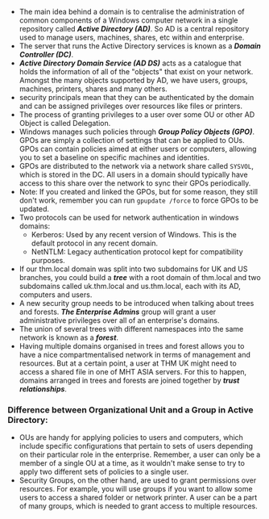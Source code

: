 - The main idea behind a domain is to centralise the administration of common components of a Windows computer network in a single repository called ***Active Directory (AD)***. So AD is a central repository used to manage users, machines, shares, etc within and enterprise.
- The server that runs the Active Directory services is known as a ***Domain Controller (DC)***.
- ***Active Directory Domain Service (AD DS)*** acts as a catalogue that holds the information of all of the "objects" that exist on your network. Amongst the many objects supported by AD, we have users, groups, machines, printers, shares and many others.
- security principals mean that they can be authenticated by the domain and can be assigned privileges over resources like files or printers.
- The process of granting privileges to a user over some OU or other AD Object is called Delegation.
- Windows manages such policies through ***Group Policy Objects (GPO)***. GPOs are simply a collection of settings that can be applied to OUs. GPOs can contain policies aimed at either users or computers, allowing you to set a baseline on specific machines and identities.
- GPOs are distributed to the network via a network share called `SYSVOL`, which is stored in the DC. All users in a domain should typically have access to this share over the network to sync their GPOs periodically.
- Note: If you created and linked the GPOs, but for some reason, they still don't work, remember you can run `gpupdate /force` to force GPOs to be updated.
- Two protocols can be used for network authentication in windows domains:
  - Kerberos: Used by any recent version of Windows. This is the default protocol in any recent domain.
  - NetNTLM: Legacy authentication protocol kept for compatibility purposes.
- If our thm.local domain was split into two subdomains for UK and US branches, you could build a ***tree*** with a root domain of thm.local and two subdomains called uk.thm.local and us.thm.local, each with its AD, computers and users.
- A new security group needs to be introduced when talking about trees and forests. ***The Enterprise Admins*** group will grant a user administrative privileges over all of an enterprise's domains.
- The union of several trees with different namespaces into the same network is known as a ***forest***.
- Having multiple domains organised in trees and forest allows you to have a nice compartmentalised network in terms of management and resources. But at a certain point, a user at THM UK might need to access a shared file in one of MHT ASIA servers. For this to happen, domains arranged in trees and forests are joined together by ***trust relationships***.
  
### Difference between Organizational Unit and a Group in Active Directory:
- OUs are handy for applying policies to users and computers, which include specific configurations that pertain to sets of users depending on their particular role in the enterprise. Remember, a user can only be a member of a single OU at a time, as it wouldn't make sense to try to apply two different sets of policies to a single user.
- Security Groups, on the other hand, are used to grant permissions over resources. For example, you will use groups if you want to allow some users to access a shared folder or network printer. A user can be a part of many groups, which is needed to grant access to multiple resources.



